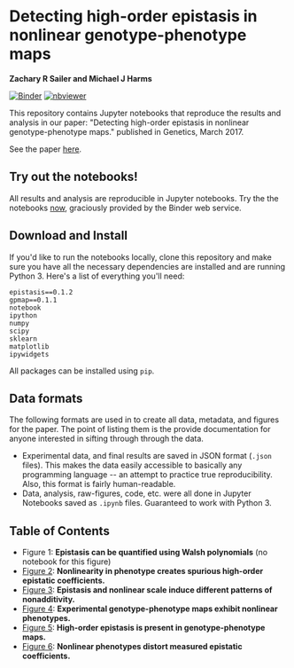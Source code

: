 # Detecting high-order epistasis in nonlinear genotype-phenotype maps
**Zachary R Sailer and Michael J Harms**

[![Binder](http://mybinder.org/badge.svg)](https://beta.mybinder.org/v2/gh/harmslab/notebooks-nonlinear-high-order-epistasis/master)
[![nbviewer](https://img.shields.io/badge/render-nbviewer-orange.svg)](http://nbviewer.jupyter.org/github/harmslab/notebooks-nonlinear-high-order-epistasis/blob/master/index.ipynb)

This repository contains Jupyter notebooks that reproduce the results and analysis in our paper: "Detecting high-order epistasis in nonlinear genotype-phenotype maps." published in Genetics, March 2017.

See the paper [here](http://www.genetics.org/content/205/3/1079).

## Try out the notebooks!

All results and analysis are reproducible in Jupyter notebooks. Try the the notebooks [now](http://mybinder.org:/repo/harmslab/notebooks-nonlinear-high-order-epistasis), graciously provided by the Binder web service.

## Download and Install

If you'd like to run the notebooks locally, clone this repository and make sure you have all the necessary dependencies are installed and are running Python 3. Here's a list of everything you'll need:

```
epistasis==0.1.2
gpmap==0.1.1
notebook
ipython
numpy
scipy
sklearn
matplotlib
ipywidgets
```

All packages can be installed using `pip`.

## Data formats

The following formats are used in to create all data, metadata, and figures for the paper. The point of listing them is the provide documentation for anyone interested in sifting through through the data.

- Experimental data, and final results are saved in JSON format (`.json` files). This makes the data easily accessible to basically any programming language -- an attempt to practice true reproducibility. Also, this format is fairly human-readable.
- Data, analysis, raw-figures, code, etc. were all done in Jupyter Notebooks saved as `.ipynb` files. Guaranteed to work with Python 3.

## Table of Contents

- Figure 1: **Epistasis can be quantified using Walsh polynomials** (no notebook for this figure)
- [Figure 2](figures-notebooks/figure-02.ipynb): **Nonlinearity in phenotype creates spurious high-order epistatic coefficients.**
- [Figure 3](figures-notebooks/figure-03.ipynb): **Epistasis and nonlinear scale induce different patterns of nonadditivity.**
- [Figure 4](figures-notebooks/figure-04.ipynb): **Experimental genotype-phenotype maps exhibit nonlinear phenotypes.**
- [Figure 5](figures-notebooks/figure-05.ipynb): **High-order epistasis is present in genotype-phenotype maps.**
- [Figure 6](figures-notebooks/figure-06.ipynb): **Nonlinear phenotypes distort measured epistatic coefficients.**
